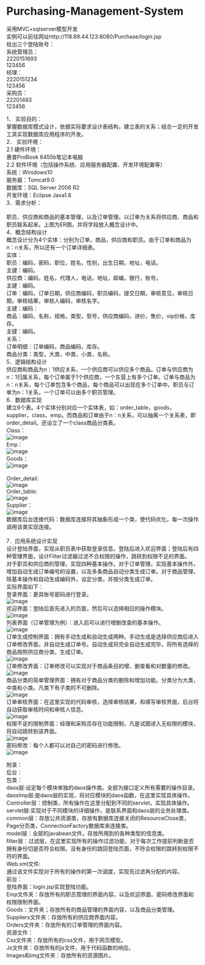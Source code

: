 # Purchasing-Management-System
采用MVC+sqlserver模型开发<br>
实例可以前往网址http://118.89.44.123:8080/Purchase/login.jsp <br>
给出三个登陆账号：<br>
系统管理员：<br>
2220151693<br>
123456<br>
经理：<br>
2220151234<br>
123456<br>
采购员：<br>
22201483<br>
123456<br>

1．	实验目的：<br>
掌握数据库模式设计，依据实际要求设计表结构，建立表的关系；结合一定的开发工具实现数据库应用程序的开发。<br>
2．	实验环境：<br>
2.1 硬件环境：<br>
	惠普ProBook  6455b笔记本电脑<br>
2.2 软件环境（包括操作系统、应用服务器配置、开发环境配置等）<br>
系统：Winidows10<br>
服务器：Tomcat9.0<br>
数据库：SQL Server 2008 R2<br>
开发环境：Eclipse Java1.8<br>
3．需求分析： <br>
	 <br>
	职员、供应商和商品的基本管理，以及订单管理。以订单为关系将供应商、商品和职员联系起来。上图为ER图，并将字段放入概念设计中。<br>
4．概念结构设计<br>
	概念设计分为4个实体：分别为订单，商品，供应商和职员。由于订单和商品为n：n关系，所以还有一个订单详细表。<br>
实体：<br>
	职员：编码，密码，职位，姓名，性别，出生日期，地址，电话。<br>
	主键：编码。<br>
	供应商：编码，姓名，代理人，电话，地址，邮编，银行，账号。<br>
主键：编码。<br>
订单：编码，订单日期，供应商编码，职员编码，提交日期，审核意见，审核日期，审核结果，审核人编码，审核名字。<br>
主键：编码：<br>
	商品：编码，名称，规格，类型，型号，供应商编码，进价，售价，vip价格，库存。<br>
	主键：编码。<br>
关系：<br>
	订单明细：订单编码，商品编码，库存。<br>
	商品分类：类型，大类，中类，小类，名称。<br>
5．逻辑结构设计<br>
	供应商和商品为n：1供应关系，一个供应商可以供应多个商品。订单与供应商为n：1归属关系，每个订单属于1个供应商，一个东营上有多个订单。订单与商品为n：n关系，每个订单包含多个商品，每个商品可以出现在多个订单中。职员与订单为n：1关系，一个订单可以由多个职员管理。<br>
6．数据库实现<br>
	建立6个表。4个实体分别对应一个实体表，如：order_table，goods，supplier，class，emp。而商品和订单由于n：n关系，可以抽离一个关系表，即order_detail。还设立了一个class商品分类表。<br>
Class：<br>
 ![image](https://github.com/ChineseAStar/Purchasing-Management-System/blob/master/images/class.png)<br>
Emp：<br>
 ![image](https://github.com/ChineseAStar/Purchasing-Management-System/blob/master/images/emp.png)<br>
Goods：<br>
 ![image](https://github.com/ChineseAStar/Purchasing-Management-System/blob/master/images/goods.png)<br>
 <br>
Order_detail:<br>
 ![image](https://github.com/ChineseAStar/Purchasing-Management-System/blob/master/images/order2.png)<br>
Order_table:<br>
 ![image](https://github.com/ChineseAStar/Purchasing-Management-System/blob/master/images/order1.png)<br>
Supplier：<br>
 ![image](https://github.com/ChineseAStar/Purchasing-Management-System/blob/master/images/supplier.png)<br>
数据库后台连接代码：数据库连接将其抽象形成一个类，使代码优化，每一次操作调用该类实现连接。<br>
 <br>
7．应用系统设计实现<br>
	设计登陆界面，实现从职员表中获取登录信息。登陆后进入欢迎界面；登陆后有四种管理界面，设计Filter过滤器过滤不合权限的操作，跳转到权限不足的界面。<br>
	对于职员和供应商的管理，实现四种基本操作。对于订单管理，实现基本操作外，增加自动生成订单编号的设置，以及多条商品自动分类生成订单。对于商品管理，除基本操作和自动生成编码外，设定分类，并按分类生成订单。<br>
实际界面如下：<br>
登录界面：更具账号密码进行登录。<br>
 ![image](https://github.com/ChineseAStar/Purchasing-Management-System/blob/master/images/v1.png)<br>
欢迎界面：登陆后首先进入的页面，然后可以选择相应的操作模块。<br>
 ![image](https://github.com/ChineseAStar/Purchasing-Management-System/blob/master/images/v2.png)<br>
列表界面（订单管理为例）：进入后可以进行增删改查的基本操作。<br>
 ![image](https://github.com/ChineseAStar/Purchasing-Management-System/blob/master/images/v3.png)<br>
订单生成控制界面：拥有手动生成和自动生成两种。手动生成是选择供应商后进入订单修改界面，并自动生成订单号。自动生成将完全自动生成完毕，将所有选择的商品按照供应商分类，生成订单。<br>
 ![image](https://github.com/ChineseAStar/Purchasing-Management-System/blob/master/images/v4.png)<br>
订单修改界面：订单修改可以实现对于商品条目的增、删查看和对数量的修改。<br>
 ![image](https://github.com/ChineseAStar/Purchasing-Management-System/blob/master/images/v5.png)<br>
商品分类的简单管理界面：拥有对于商品分类的删除和增加功能。分类分为大类，中类和小类。凡类下有子类的不可删除。<br>
 ![image](https://github.com/ChineseAStar/Purchasing-Management-System/blob/master/images/v6.png)<br>
订单审核界面：在这里实现的代码审核，选择审核结果，和填写审核界面，后台将自动获取审核时间和审核人信息。<br>
 ![image](https://github.com/ChineseAStar/Purchasing-Management-System/blob/master/images/v7.png)<br>
权限不足的限制界面：经理和采购员存在功能限制，凡是试图进入无权限的模块，将自动跳转到该界面。<br>
 ![image](https://github.com/ChineseAStar/Purchasing-Management-System/blob/master/images/v8.png)<br>
密码修改：每个人都可以对自己的密码进行修改。<br>
 ![image](https://github.com/ChineseAStar/Purchasing-Management-System/blob/master/images/v9.png)<br>









附录：<br>
后台：<br>
	包类：<br>
daos层:设定每个模块单独的daos操作类。全部为接口定义所有需要的操作目录。<br>
daosImp层:是daos层的实现，将对应模块的daos函数，在这里实现具体操作。<br>
Controller层：控制类，所有操作在这里分配到不同的servlet，实现具体操作。<br>
servlet层:实现对于不同模块的详细操作，是联系界面和daos层的业务处理类。<br>
common层：存放公共资源类，存放有数据库连接关闭的ResourceClose类，Page分页类，ConnectionFactory数据库来连接类。<br>
model层：全部的javabean文件。存放所用到的各种类型的信息类。<br>
filter层：过滤层，在这里实现所有的操作过滤功能，对于每次工作提前判断是否拥有身份切是否符合权限。没有身份的跳回登陆页面，不符合权限的跳转到权限不符的界面。<br>
Web.xml文件:<br>
	通过该文件实现对于所有的操作的第一次调度，实现先过滤再分配的内容。<br>
前台：<br>
	登陆界面：login.jsp实现登陆功能。<br>
	Emp文件夹：存放所有的职员管理的界面内容，以及欢迎界面、密码修改界面和权限限制界面。<br>
	Goods：文件夹；存放所有的商品管理的界面内容，以及商品分类管理。<br>
	Suppliers文件夹：存放所有的供应商界面内容。<br>
	Orders文件夹：存放所有的订单管理的界面内容。<br>
资源文件：<br>
	Css文件夹：存放所有的css文件，用于网页模型。<br>
	Js文件夹：存放所有的js文件，用于代码函数的响应。<br>
	Images和img文件夹：存放所有的资源图片。<br>
<br>
